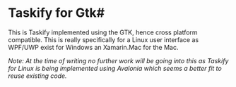 # Taskify for Gtk#

This is Taskify implemented using the GTK, hence cross platform compatible. This is really specifically for a Linux user interface as WPF/UWP exist for Windows an Xamarin.Mac for the Mac.

_Note: At the time of writing no further work will be going into this as Taskify for Linux is being implemented using Avalonia which seems a better fit to reuse existing code._